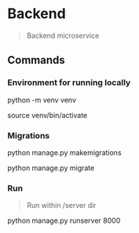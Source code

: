 # Backend 

> Backend microservice 

## Commands 

### Environment for running locally

python -m venv venv

source venv/bin/activate

### Migrations

python manage.py makemigrations

python manage.py migrate

### Run

> Run within /server dir

python manage.py runserver 8000




